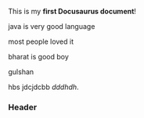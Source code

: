 This is my **first Docusaurus document**!

java is very good language

most people loved it

bharat is good boy


gulshan



hbs jdcjdcbb *dddhdh*.



### Header